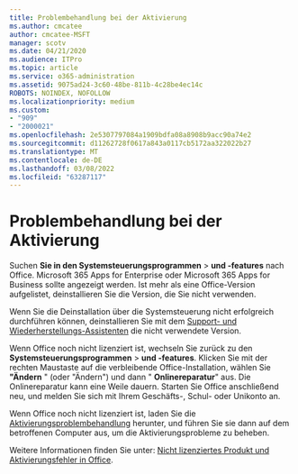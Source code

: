 ```yaml
---
title: Problembehandlung bei der Aktivierung
ms.author: cmcatee
author: cmcatee-MSFT
manager: scotv
ms.date: 04/21/2020
ms.audience: ITPro
ms.topic: article
ms.service: o365-administration
ms.assetid: 9075ad24-3c60-48be-811b-4c28be4ec14c
ROBOTS: NOINDEX, NOFOLLOW
ms.localizationpriority: medium
ms.custom:
- "909"
- "2000021"
ms.openlocfilehash: 2e5307797084a1909bdfa08a8908b9acc90a74e2
ms.sourcegitcommit: d11262728f0617a843a0117cb5172aa322022b27
ms.translationtype: MT
ms.contentlocale: de-DE
ms.lasthandoff: 03/08/2022
ms.locfileid: "63287117"
---
```

# <a name="activation-troubleshooting"></a>Problembehandlung bei der Aktivierung

Suchen **Sie in den Systemsteuerungsprogrammen** \> **und -features** nach Office. Microsoft 365 Apps for Enterprise oder Microsoft 365 Apps for Business sollte angezeigt werden. Ist mehr als eine Office-Version aufgelistet, deinstallieren Sie die Version, die Sie nicht verwenden.
  
Wenn Sie die Deinstallation über die Systemsteuerung nicht erfolgreich durchführen können, deinstallieren Sie mit dem [Support- und Wiederherstellungs-Assistenten](https://aka.ms/SARA-OfficeUninstall-Alchemy) die nicht verwendete Version.
  
Wenn Office noch nicht lizenziert ist, wechseln Sie zurück zu den **Systemsteuerungsprogrammen** \> **und -features**. Klicken Sie mit der rechten Maustaste auf die verbleibende Office-Installation, wählen Sie **"Ändern** " (oder "Ändern") und dann " **Onlinereparatur**" aus. Die Onlinereparatur kann eine Weile dauern. Starten Sie Office anschließend neu, und melden Sie sich mit Ihrem Geschäfts-, Schul- oder Unikonto an.
  
Wenn Office noch nicht lizenziert ist, laden Sie die [Aktivierungsproblembehandlung](https://aka.ms/SARA-OfficeActivation-Alchemy) herunter, und führen Sie sie dann auf dem betroffenen Computer aus, um die Aktivierungsprobleme zu beheben.
  
Weitere Informationen finden Sie unter: [Nicht lizenziertes Produkt und Aktivierungsfehler in Office](https://support.office.com/article/0d23d3c0-c19c-4b2f-9845-5344fedc4380).
